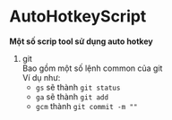 # AutoHotkeyScript

**Một số scrip tool sử dụng auto hotkey**

1. git  
Bao gồm một số lệnh common của git  
Ví dụ như:  
   - `gs` sẽ thành `git status`  
   - `ga` sẽ thành `git add `  
   - `gcm` thành `git commit -m ""`  
